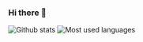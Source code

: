 ### Hi there 👋

<!--
**elmoneto/elmoneto** is a ✨ _special_ ✨ repository because its `README.md` (this file) appears on your GitHub profile.

Here are some ideas to get you started:

- 🔭 I’m currently working on ...
- 🌱 I’m currently learning ...
- 👯 I’m looking to collaborate on ...
- 🤔 I’m looking for help with ...
- 💬 Ask me about ...
- 📫 How to reach me: ...
- 😄 Pronouns: ...
- ⚡ Fun fact: ...
-->

![Github stats](https://github-readme-stats-elmo-i5zbmn8bd-elmoneto.vercel.app/api?username=elmoneto&theme=highcontrast&show_icons=true&count_private=true)
![Most used languages](https://github-readme-stats-elmo-i5zbmn8bd-elmoneto.app/api/top-langs/?username=elmoneto&layout=compact&theme=merko&hide=css,html,jupyter%20notebook)
